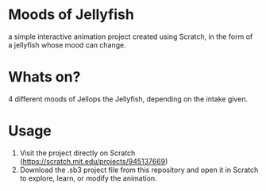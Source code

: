 # Moods of Jellyfish 
a simple interactive animation project created using Scratch, in the form of a jellyfish whose mood can change.

# Whats on?
4 different moods of Jellops the Jellyfish, depending on the intake given.

# Usage
1. Visit the project directly on Scratch (https://scratch.mit.edu/projects/945137669)
2. Download the .sb3 project file from this repository and open it in Scratch to explore, learn, or modify the animation.
